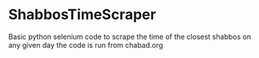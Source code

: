 # ShabbosTimeScraper
Basic python selenium code to scrape the time of the closest shabbos on any given day the code is run from chabad.org
